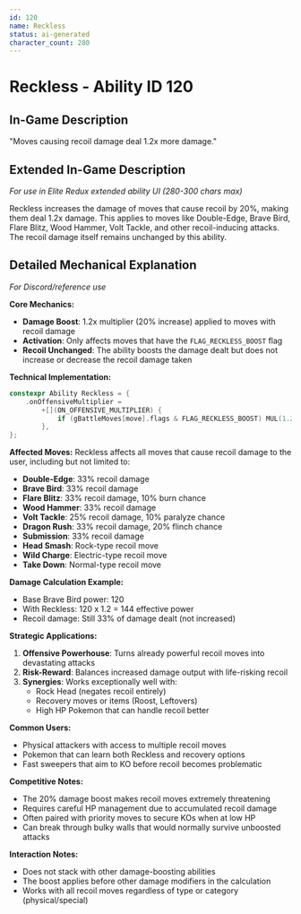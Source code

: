 ```yaml
---
id: 120
name: Reckless
status: ai-generated
character_count: 280
---
```


# Reckless - Ability ID 120

## In-Game Description
"Moves causing recoil damage deal 1.2x more damage."

## Extended In-Game Description
*For use in Elite Redux extended ability UI (280-300 chars max)*

Reckless increases the damage of moves that cause recoil by 20%, making them deal 1.2x damage. This applies to moves like Double-Edge, Brave Bird, Flare Blitz, Wood Hammer, Volt Tackle, and other recoil-inducing attacks. The recoil damage itself remains unchanged by this ability.

## Detailed Mechanical Explanation
*For Discord/reference use*

**Core Mechanics:**
- **Damage Boost**: 1.2x multiplier (20% increase) applied to moves with recoil damage
- **Activation**: Only affects moves that have the `FLAG_RECKLESS_BOOST` flag
- **Recoil Unchanged**: The ability boosts the damage dealt but does not increase or decrease the recoil damage taken

**Technical Implementation:**
```cpp
constexpr Ability Reckless = {
    .onOffensiveMultiplier =
        +[](ON_OFFENSIVE_MULTIPLIER) {
            if (gBattleMoves[move].flags & FLAG_RECKLESS_BOOST) MUL(1.2);
        },
};
```

**Affected Moves:**
Reckless affects all moves that cause recoil damage to the user, including but not limited to:
- **Double-Edge**: 33% recoil damage
- **Brave Bird**: 33% recoil damage
- **Flare Blitz**: 33% recoil damage, 10% burn chance
- **Wood Hammer**: 33% recoil damage
- **Volt Tackle**: 25% recoil damage, 10% paralyze chance
- **Dragon Rush**: 33% recoil damage, 20% flinch chance
- **Submission**: 33% recoil damage
- **Head Smash**: Rock-type recoil move
- **Wild Charge**: Electric-type recoil move
- **Take Down**: Normal-type recoil move

**Damage Calculation Example:**
- Base Brave Bird power: 120
- With Reckless: 120 x 1.2 = 144 effective power
- Recoil damage: Still 33% of damage dealt (not increased)

**Strategic Applications:**
1. **Offensive Powerhouse**: Turns already powerful recoil moves into devastating attacks
2. **Risk-Reward**: Balances increased damage output with life-risking recoil
3. **Synergies**: Works exceptionally well with:
   - Rock Head (negates recoil entirely)
   - Recovery moves or items (Roost, Leftovers)
   - High HP Pokemon that can handle recoil better

**Common Users:**
- Physical attackers with access to multiple recoil moves
- Pokemon that can learn both Reckless and recovery options
- Fast sweepers that aim to KO before recoil becomes problematic

**Competitive Notes:**
- The 20% damage boost makes recoil moves extremely threatening
- Requires careful HP management due to accumulated recoil damage
- Often paired with priority moves to secure KOs when at low HP
- Can break through bulky walls that would normally survive unboosted attacks

**Interaction Notes:**
- Does not stack with other damage-boosting abilities
- The boost applies before other damage modifiers in the calculation
- Works with all recoil moves regardless of type or category (physical/special)